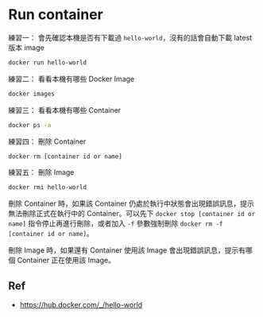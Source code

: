 # Run container

練習一： 會先確認本機是否有下載過 `hello-world`，沒有的話會自動下載 latest 版本 image

```bash
docker run hello-world
```

練習二： 看看本機有哪些 Docker Image

```bash
docker images
```

練習三： 看看本機有哪些 Container

```bash
docker ps -a
```

練習四： 刪除 Container 

```bash
docker rm [container id or name]
```

練習五： 刪除 Image

```bash
docker rmi hello-world
```

刪除 Container 時，如果該 Container 仍處於執行中狀態會出現錯誤訊息，提示無法刪除正式在執行中的 Container。可以先下 ```docker stop [container id or name]``` 指令停止再進行刪除，或者加入 ```-f``` 參數強制刪除 ```docker rm -f [container id or name]```。

刪除 Image 時，如果還有 Container 使用該 Image 會出現錯誤訊息，提示有哪個 Container 正在使用該 Image。

## Ref

- https://hub.docker.com/_/hello-world
